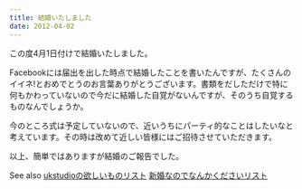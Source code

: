```yaml
---
title: 結婚いたしました
date: 2012-04-02
---
```

この度4月1日付けで結婚いたしました。

Facebookには届出を出した時点で結婚したことを書いたんですが、たくさんのイイネ!とおめでとうのお言葉ありがとうございます。書類をだしただけで特に何もかわっていないので今だに結婚した自覚がないんですが、そのうち自覚するものなんでしょうか。

今のところ式は予定していないので、近いうちにパーティ的なことはしたいなと考えています。その時は改めて近しい皆様にはご招待させていただきます。

以上、簡単ではありますが結婚のご報告でした。

See also
<a href="http://amzn.to/ukstudio">ukstudioの欲しいものリスト</a>
<a href="http://www.amazon.co.jp/gp/registry/wishlist/16JI782TB8ZX7">新婚なのでなんかくださいリスト</a>